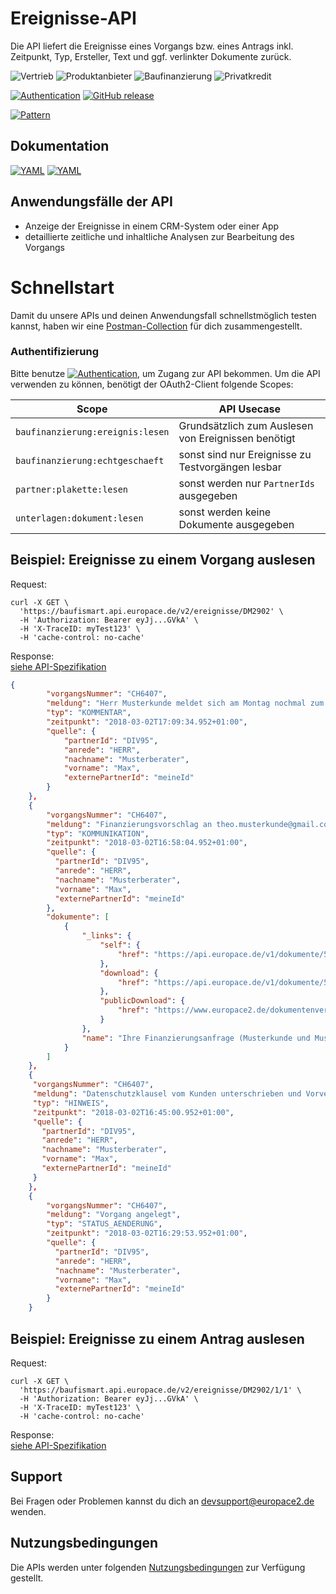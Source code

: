 # Ereignisse-API
Die API liefert die Ereignisse eines Vorgangs bzw. eines Antrags inkl. Zeitpunkt, Typ, Ersteller, Text und ggf. verlinkter Dokumente zurück.

![Vertrieb](https://img.shields.io/badge/-Vertrieb-lightblue)
![Produktanbieter](https://img.shields.io/badge/-Produktanbieter-lightblue)
![Baufinanzierung](https://img.shields.io/badge/-Baufinanzierung-lightblue)
![Privatkredit](https://img.shields.io/badge/-Privatkredit-lightblue)

[![Authentication](https://img.shields.io/badge/Auth-OAuth2-green)](https://github.com/europace/authorization-api)
[![GitHub release](https://img.shields.io/github/v/release/europace/baufismart-ereignisse-api)](https://github.com/europace/baufismart-ereignisse-api/releases)

[![Pattern](https://img.shields.io/badge/Pattern-Tolerant%20Reader-yellowgreen)](https://martinfowler.com/bliki/TolerantReader.html)

## Dokumentation
[![YAML](https://img.shields.io/badge/OAS-HTML_Doc-lightblue)](https://europace.github.io/baufismart-ereignisse-api/gh-pages/index.html)
[![YAML](https://img.shields.io/badge/OAS-YAML-lightgrey)](https://raw.githubusercontent.com/europace/baufismart-ereignisse-api/master/swagger.yaml)

## Anwendungsfälle der API
- Anzeige der Ereignisse in einem CRM-System oder einer App
- detaillierte zeitliche und inhaltliche Analysen zur Bearbeitung des Vorgangs

# Schnellstart
Damit du unsere APIs und deinen Anwendungsfall schnellstmöglich testen kannst, haben wir eine [Postman-Collection](https://docs.api.europace.de/baufinanzierung/schnellstart/) für dich zusammengestellt.

### Authentifizierung
Bitte benutze [![Authentication](https://img.shields.io/badge/Auth-OAuth2-green)](https://docs.api.europace.de/baufinanzierung/authentifizierung/), um Zugang zur API bekommen. Um die API verwenden zu können, benötigt der OAuth2-Client folgende Scopes:

| Scope                                  | API Usecase                                   |
|----------------------------------------|-----------------------------------------------|
| `baufinanzierung:ereignis:lesen`       | Grundsätzlich zum Auslesen von Ereignissen benötigt |
| `baufinanzierung:echtgeschaeft`        | sonst sind nur Ereignisse zu Testvorgängen lesbar |
| `partner:plakette:lesen`               | sonst werden nur `PartnerIds` ausgegeben      |
| `unterlagen:dokument:lesen`            | sonst werden keine Dokumente ausgegeben       |


## Beispiel: Ereignisse zu einem Vorgang auslesen

Request:
``` cURL
curl -X GET \
  'https://baufismart.api.europace.de/v2/ereignisse/DM2902' \
  -H 'Authorization: Bearer eyJj...GVkA' \
  -H 'X-TraceID: myTest123' \
  -H 'cache-control: no-cache'
```

Response: \
[siehe API-Spezifikation](https://europace.github.io/baufismart-ereignisse-api/gh-pages/index.html#get-/ereignisse/-vorgangsNummer-)

``` json
{
        "vorgangsNummer": "CH6407",
        "meldung": "Herr Musterkunde meldet sich am Montag nochmal zum Finanzierungsvorschlag.",
        "typ": "KOMMENTAR",
        "zeitpunkt": "2018-03-02T17:09:34.952+01:00",
        "quelle": {
            "partnerId": "DIV95",
            "anrede": "HERR",
            "nachname": "Musterberater",
            "vorname": "Max",
            "externePartnerId": "meineId"
        }
    },
    {
        "vorgangsNummer": "CH6407",
        "meldung": "Finanzierungsvorschlag an theo.musterkunde@gmail.com versandt",
        "typ": "KOMMUNIKATION",
        "zeitpunkt": "2018-03-02T16:58:04.952+01:00",
        "quelle": {
          "partnerId": "DIV95",
          "anrede": "HERR",
          "nachname": "Musterberater",
          "vorname": "Max",
          "externePartnerId": "meineId"
        },
        "dokumente": [
            {
                "_links": {
                    "self": {
                        "href": "https://api.europace.de/v1/dokumente/5c4ac67de4b0829c9dc13a04"
                    },
                    "download": {
                        "href": "https://api.europace.de/v1/dokumente/5c4ac67de4b0829c9dc13a04/content"
                    },
                    "publicDownload": {
                        "href": "https://www.europace2.de/dokumentenverwaltung/download?id=354d44fbe827b624bc4b439ba0bdb4aa33b941e628ddd3e5ca0f9b47677ba9c419668c654887c2489f4535f17ec4a7f71657344c128d0d04acf5fbff0e5e92a0"
                    }
                },
                "name": "Ihre Finanzierungsanfrage (Musterkunde und Musterfrau) (25.01.2019)"
            }
        ]
    },
    {
     "vorgangsNummer": "CH6407",
     "meldung": "Datenschutzklausel vom Kunden unterschrieben und Vorvertragliche Informationspflichten nach §655a Abs. 2 Satz 1 BGB i.V.m. Art. 247 §13 EGBGB vom Vermittler bestätigt. Soweit Beratungsleistungen angeboten wurden, wurde zusätzlich bestätigt, dass den vorvertraglichen Informationspflichten nach Art. 247 § 13b Absatz 3 i.V.m. Art. 247 § 18 EGBGB nachgekommen wurde.",
     "typ": "HINWEIS",
     "zeitpunkt": "2018-03-02T16:45:00.952+01:00",
     "quelle": {
       "partnerId": "DIV95",
       "anrede": "HERR",
       "nachname": "Musterberater",
       "vorname": "Max",
       "externePartnerId": "meineId"
     }
    },
    {
        "vorgangsNummer": "CH6407",
        "meldung": "Vorgang angelegt",
        "typ": "STATUS_AENDERUNG",
        "zeitpunkt": "2018-03-02T16:29:53.952+01:00",
        "quelle": {
          "partnerId": "DIV95",
          "anrede": "HERR",
          "nachname": "Musterberater",
          "vorname": "Max",
          "externePartnerId": "meineId"
        }
    }
```

## Beispiel: Ereignisse zu einem Antrag auslesen

Request:
``` cURL
curl -X GET \
  'https://baufismart.api.europace.de/v2/ereignisse/DM2902/1/1' \
  -H 'Authorization: Bearer eyJj...GVkA' \
  -H 'X-TraceID: myTest123' \
  -H 'cache-control: no-cache'
```

Response: \
[siehe API-Spezifikation](https://europace.github.io/baufismart-ereignisse-api/gh-pages/index.html#get-/ereignisse/-vorgangsNummer-/-antragsNummer-/-teilAntragsNummer-)


## Support
Bei Fragen oder Problemen kannst du dich an devsupport@europace2.de wenden.

## Nutzungsbedingungen
Die APIs werden unter folgenden [Nutzungsbedingungen](https://docs.api.europace.de/nutzungsbedingungen/) zur Verfügung gestellt.
